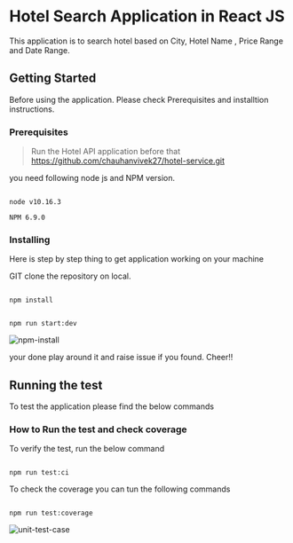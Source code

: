 # Hotel Search Application in React JS

This application is to search hotel based on City, Hotel Name , Price Range and Date Range.

## Getting Started

Before using the application. Please check Prerequisites and installtion instructions.

### Prerequisites

> Run the Hotel API application before that https://github.com/chauhanvivek27/hotel-service.git

you need following node js and NPM version.

```

node v10.16.3

NPM 6.9.0

```

### Installing

Here is step by step thing to get application working on your machine

GIT clone the repository on local.

```

npm install

```

```

npm run start:dev

```

![npm-install](https://user-images.githubusercontent.com/11658784/78724372-da7ea700-791c-11ea-8a26-ecb665a02132.JPG)

your done play around it and raise issue if you found. Cheer!!

## Running the test

To test the application please find the below commands

### How to Run the test and check coverage

To verify the test, run the below command

```

npm run test:ci

```

To check the coverage you can tun the following commands

```

npm run test:coverage

```

![unit-test-case](https://user-images.githubusercontent.com/11658784/78723360-cf2a7c00-791a-11ea-83ea-e777a08cf78f.JPG)
